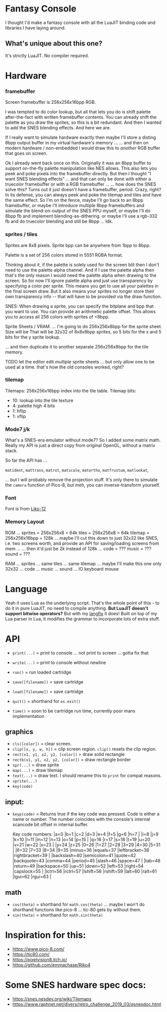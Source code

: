 # Fantasy Console

I thought I'd make a fantasy console with all the LuaJIT binding code and libraries I have laying around.

## What's unique about this one?

It's strictly LuaJIT.  No compiler required.

# Hardware

### framebuffer

Screen framebuffer is 256x256x16bpp RGB.

I was tempted to do color lookup, but all that lets you do is shift palette after-the-fact with written framebuffer contents.
You can already shift the palette as you draw the sprites, so this is a bit redundant.
And then I wanted to add the SNES blending effects.
And here we are.

If I really want to simulate hardware exactly then maybe I'll store a disting 8bpp output buffer in my virtual hardware's memory ...
... and then on modern hardware / non-embedded I would draw this to *another* RGB buffer that goes on screen.

Ok I already went back once on this.
Originally it was an 8bpp buffer to support on-the-fly palette manipulation like NES allows.
This also lets you peek and poke pixels into the framebuffer directly.
But then I thought "I want SNES blending effects" ... and that can only be done with either a truecolor framebuffer or with a RGB framebuffer ...
... how does the SNES solve this?  Turns out it just doesn't have a framebuffer, period.   Crazy, right?
In its defense, you can always peek and poke the tilemap and tiles and have the same effect.
So I'm on the fence, maybe I'll go back to an 8bpp framebuffer, or maybe I'll introduce multiple 8bpp framebuffers and simulate the blend-on-output of the SNES PPU myself,
or maybe I'll do 8bpp fb and implement blending-as-dithering.
or maybe I'll use a rgb-332 fb and do truecolor blending and still be 8bpp ...
Idk.

### sprites / tiles

Sprites are 8x8 pixels.
Sprite bpp can be anywhere from 1bpp to 8bpp.

Palette is a set of 256 colors stored in 5551 RGBA format.

Thinking about it, if the palette is solely used for the screen blit then I don't need to use the palette alpha channel.
And if I use the palette alpha then that's the only reason I would need the palette alpha when drawing to the screen.
So for now I'll ignore palette alpha and just use transparency by specifying a color per sprite.
This means you get to use all your palettes in the final screen draw.
But it also means your sprites no longer store their own transparency info -- that will have to be provided via the draw function.

SNES:
When drawing a sprite, you can specify the bitplane and bpp that you want to use.
You can provide an arithmetic palette offset.  This allows you to access all 256 colors with sprites of <8bpp.

Sprite Sheets / VRAM.
... I'm going to do 256x256x8bpp for the sprite sheet.
Size will be
That will be 32x32 of 8x8x8bpp sprites,
so 5 bits for the x and 5 bits for the y sprite lookup.

... and then duplicate it to another separate 256x256x8bpp for the tile memory.

TODO
let the editor edit *multiple* sprite sheets
... but only allow one to be used at a time.
that's how the old consoles worked, right?

### tilemap

Tilemaps: 256x256x16bpp index into the tile table.
Tilemap bits:
- 10: lookup into the tile texture
- 4: palette high 4 bits
- 1: hflip
- 1: vflip

### Mode7 j/k

What's a SNES-era emulator without mode7?  So I added some matrix math.  Really my API is just a direct copy from original OpenGL, without a matrix stack.

So far the API has ...

`matident`,
`mattrans`,
`matrot`,
`matscale`,
`matortho`,
`matfrustum`,
`matlookat`,

... but I will probably remove the projection stuff.
It's only there to simulate the `camera` function of Pico-8, but meh, you can inverse-transform yourself.

### Font

Font is from [Liko-12](https://liko-12.github.io/)

### Memory Layout

ROM ...
sprites = 256x256x8 = 64k
tiles = 256x256x8 = 64k
tilemap = 256x256x16bpp = 128k 
	... maybe I'll cut this down to just 32x32 like SNES, i.e. two screens worth, and provide an API for saving/loading screens from mem ... 
	... then it'd just be 2k instead of 128k ...
code = ???
music = ???
sound = ???

RAM ...
sprites ... same
tiles ... same
tilemap ... maybe I'll make this one only 32x32 ...
code ...
music ...
sound ...
IO
	keyboard
	mouse

# Language

Yeah it uses Lua as the underlying script.  That's the whole point of this - to do it in pure LuaJIT, no need to compile anything.
__But LuaJIT doesn't support bitwise operators?__
But with my [langfix](https://github.com/thenumbernine/langfix-lua) it does!  Built on top of my Lua parser in Lua, it modifies the grammar to incorporate lots of extra stuff.

# API

- `print(...)` = print to console ... not print to screen ... gotta fix that
- `write(...)` = print to console without newline

- `run()` = run loaded cartridge
- `save([filename])` = save cartridge
- `load([filename])` = save cartridge
- `quit()` = shorthand for `os.exit()`
- `time()` = soon to be cartridge run time, currently poor mans implementation

## graphics

- `cls([color])` = clear screen.
- `clip([x, y, w, h])` = clip screen region.  `clip()` resets the clip region.
- `rect(x1, y1, x2, y2, [color])` = draw solid rectangle
- `rectb(x1, y1, x2, y2, [color])` = draw rectangle border
- `spr(...)` = draw sprite
- `map(...)` = draw tilemap
- `text(...)` = draw text.  I should rename this to `print` for compat reasons.
- `sprite(...)`
- `key(code)`

## input:
- `keyp(code)` = Returns true if the key code was pressed. 
	Code is either a name or number.
	The number coincides with the console's internal scancode bit offset in internal buffer.

	Key code numbers:
|a=0             |b=1             |c=2             |d=3             |e=4             |f=5             |g=6             |h=7             |
|i=8             |j=9             |k=10            |l=11            |m=12            |n=13            |o=14            |p=15            |
|q=16            |r=17            |s=18            |t=19            |u=20            |v=21            |w=22            |x=23            |
|y=24            |z=25            |0=26            |1=27            |2=28            |3=29            |4=30            |5=31            |
|6=32            |7=33            |8=34            |9=35            |minus=36        |equals=37       |leftbracket=38  |rightbracket=39 |
|backslash=40    |semicolon=41    |quote=42        |backquote=43    |comma=44        |period=45       |slash=46        |space=47        |
|tab=48          |return=49       |backspace=50    |up=51           |down=52         |left=53         |right=54        |capslock=55     |
|lctrl=56        |rctrl=57        |lshift=58       |rshift=59       |lalt=60         |ralt=61         |lgui=62         |rgui=63         |


## math
- `cos(theta)` = shorthand for `math.cos(theta)`	... maybe I won't do shorthand functions like pico-8 ... tic-80 gets by without them.
- `sin(theta)` = shorthand for `math.sin(theta)`


# Inspiration for this:
- https://www.pico-8.com/
- https://tic80.com/
- https://pixelvision8.itch.io/
- https://github.com/emmachase/Riko4

# Some SNES hardware spec docs:
- https://snes.nesdev.org/wiki/Tilemaps
- https://www.raphnet.net/divers/retro_challenge_2019_03/qsnesdoc.html
